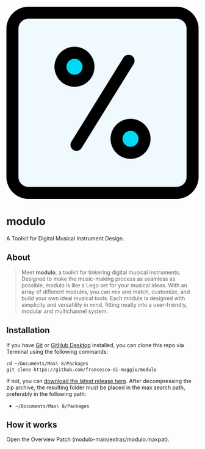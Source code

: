 ![modulo logo](icon.png "the modulo logo")

# modulo
A Toolkit for Digital Musical Instrument Design. 

## About 
> Meet **modulo**, a toolkit for tinkering digital musical instruments. Designed to make the music-making process as seamless as possible, modulo is like a Lego set for your musical ideas. With an array of different modules, you can mix and match, customize, and build your own ideal musical tools. Each module is designed with simplicity and versatility in mind, fitting neatly into a user-friendly, modular and multichannel system.

## Installation

If you have [Git](http://git-scm.com/) or [GitHub Desktop](https://desktop.github.com/) installed, you can clone this repo via Terminal using the following commands:

	cd ~/Documents/Max\ 8/Packages
	git clone https://github.com/francesco-di-maggio/modulo

If not, you can [download the latest release here](https://github.com/francesco-di-maggio/modulo). After decompressing the zip archive, the resulting folder must be placed in the max search path, preferably in the following path:

* `~/Documents/Max\ 8/Packages`

## How it works

Open the Overview Patch (modulo-main/extras/modulo.maxpat).